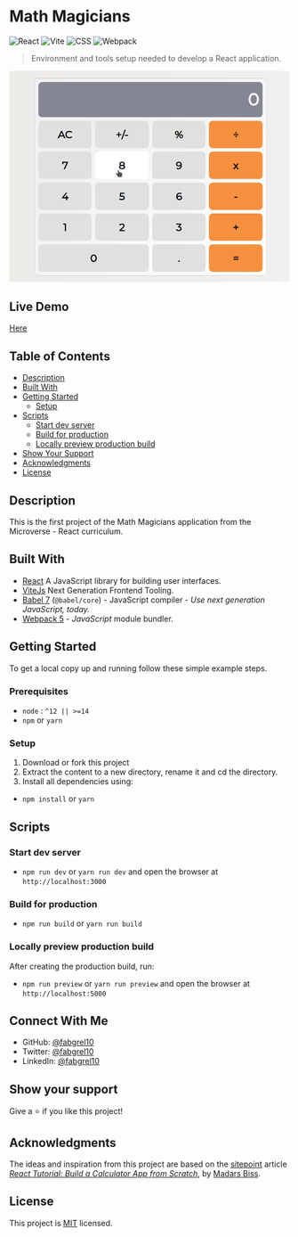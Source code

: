 # Math Magicians

![React](https://img.shields.io/badge/-React-61DAFB?logo=react&logoColor=white&style=for-the-badge)
![Vite](https://img.shields.io/badge/-Vite-646CFF?logo=vite&logoColor=white&style=for-the-badge)
![CSS](https://img.shields.io/badge/-CSS3-1572B6?logo=CSS3&logoColor=white&style=for-the-badge)
![Webpack](https://img.shields.io/badge/-Webpack-8DD6F9?logo=webpack&logoColor=white&style=for-the-badge)

> Environment and tools setup needed to develop a React application.

![screenshot](./app_screenshot.gif)

## Live Demo

[Here](https://math-magicians.surge.sh/)

## Table of Contents

- [Description](#description)
- [Built With](#built-with)
- [Getting Started](#getting-started)
  - [Setup](#setup)
- [Scripts](#scripts)
  - [Start dev server](#start-dev-server)
  - [Build for production](#Build-for-production)
  - [Locally preview production build](#Locally-preview-production-build)
- [Show Your Support](#how-your-support)
- [Acknowledgments](#acknowledgments)
- [License](#license)

## Description

This is the first project of the Math Magicians application from the Microverse - React curriculum.

## Built With

- [React](https://vitejs.dev/) A JavaScript library for building user interfaces.
- [ViteJs](https://vitejs.dev/) Next Generation Frontend Tooling.
- [Babel 7](https://github.com/babel/babel) (`@babel/core`) - JavaScript compiler - _Use next generation JavaScript, today._
- [Webpack 5](https://github.com/webpack/webpack) - _JavaScript_ module bundler.

## Getting Started

To get a local copy up and running follow these simple example steps.

### Prerequisites

- `node` : `^12 || >=14`
- `npm` or `yarn`

### Setup

1. Download or fork this project
2. Extract the content to a new directory, rename it and cd the directory.
3. Install all dependencies using:

- `npm install` or `yarn`

## Scripts

### Start dev server

- `npm run dev` or `yarn run dev` and open the browser at `http://localhost:3000`

### Build for production

- `npm run build` or `yarn run build`

### Locally preview production build

After creating the production build, run:

- `npm run preview` or `yarn run preview` and open the browser at `http://localhost:5000`

## Connect With Me

- GitHub: [@fabgrel10](https://github.com/fabgrel10)
- Twitter: [@fabgrel10](https://twitter.com/fabgrel10)
- LinkedIn: [@fabgrel10](https://www.linkedin.com/in/fabgrel10/)

## Show your support

Give a ⭐️ if you like this project!

## Acknowledgments

The ideas and inspiration from this project are based on the [sitepoint](https://www.sitepoint.com/) article [_React Tutorial: Build a Calculator App from Scratch_](https://www.sitepoint.com/react-tutorial-build-calculator-app/), by [Madars Biss](https://www.sitepoint.com/author/mbiss/).

## License

This project is [MIT](./MIT.md) licensed.
